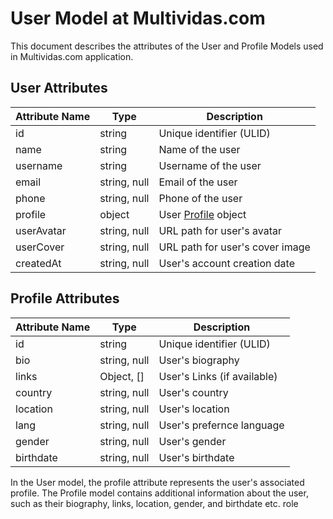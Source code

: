 # User Model at Multividas.com

This document describes the attributes of the User and Profile Models used in Multividas.com application.

## User Attributes

| Attribute Name      | Type           | Description                           |
|---------------------|----------------|---------------------------------------|
| id                  | string         | Unique identifier (ULID)
| name                | string         | Name of the user
| username            | string         | Username of the user
| email               | string, null   | Email of the user
| phone               | string, null   | Phone of the user
| profile             | object         | User [Profile](#profile) object
| userAvatar          | string, null   | URL path for user's avatar
| userCover           | string, null   | URL path for user's cover image
| createdAt           | string, null   | User's account creation date

## Profile Attributes

| Attribute Name      | Type           | Description                           |
|---------------------|----------------|---------------------------------------|
| id                  | string         | Unique identifier (ULID)
| bio                 | string, null   | User's biography
| links               | Object, []     | User's Links (if available)
| country             | string, null   | User's country
| location            | string, null   | User's location
| lang                | string, null   | User's prefernce language
| gender              | string, null   | User's gender
| birthdate           | string, null   | User's birthdate

In the User model, the profile attribute represents the user's associated profile. The Profile model contains additional information about the user, such as their biography, links, location, gender, and birthdate etc.
role
